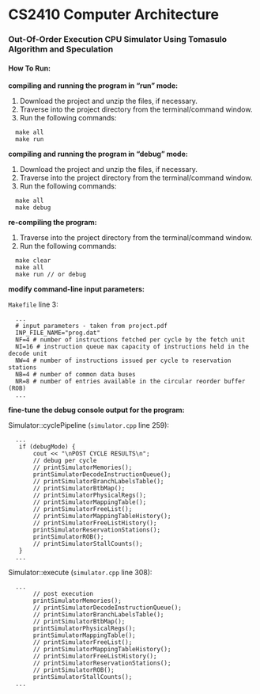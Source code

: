 # CS2410 Computer Architecture


### Out-Of-Order Execution CPU Simulator Using Tomasulo Algorithm and Speculation

#### How To Run:

**compiling and running the program in “run” mode:**

1. Download the project and unzip the files, if necessary.
2. Traverse into the project directory from the terminal/command window.
3. Run the following commands:

```
  make all
  make run
```

**compiling and running the program in “debug” mode:**

1. Download the project and unzip the files, if necessary.
2. Traverse into the project directory from the terminal/command window.
3. Run the following commands:

```
  make all
  make debug
```

**re-compiling the program:**

1. Traverse into the project directory from the terminal/command window.
2. Run the following commands:

```
  make clear
  make all
  make run // or debug
```

**modify command-line input parameters:**

`Makefile` line 3:

```
  ...
  # input parameters - taken from project.pdf
  INP_FILE_NAME="prog.dat"
  NF=4 # number of instructions fetched per cycle by the fetch unit
  NI=16 # instruction queue max capacity of instructions held in the decode unit
  NW=4 # number of instructions issued per cycle to reservation stations
  NB=4 # number of common data buses
  NR=8 # number of entries available in the circular reorder buffer (ROB)
  ...
```

**fine-tune the debug console output for the program:**

Simulator::cyclePipeline (`simulator.cpp` line 259):

```
  ...
   if (debugMode) {
       cout << "\nPOST CYCLE RESULTS\n";
       // debug per cycle
       // printSimulatorMemories();
       printSimulatorDecodeInstructionQueue();
       // printSimulatorBranchLabelsTable();
       // printSimulatorBtbMap();
       // printSimulatorPhysicalRegs();
       // printSimulatorMappingTable();
       // printSimulatorFreeList();
       // printSimulatorMappingTableHistory();
       // printSimulatorFreeListHistory();
       printSimulatorReservationStations();
       printSimulatorROB();
       // printSimulatorStallCounts();
   }
  ...
```

Simulator::execute (`simulator.cpp` line 308):

```
  ...
       // post execution
       printSimulatorMemories();
       // printSimulatorDecodeInstructionQueue();
       // printSimulatorBranchLabelsTable();
       // printSimulatorBtbMap();
       printSimulatorPhysicalRegs();
       printSimulatorMappingTable();
       // printSimulatorFreeList();
       // printSimulatorMappingTableHistory();
       // printSimulatorFreeListHistory();
       // printSimulatorReservationStations();
       // printSimulatorROB();
       printSimulatorStallCounts();
  ...
```
